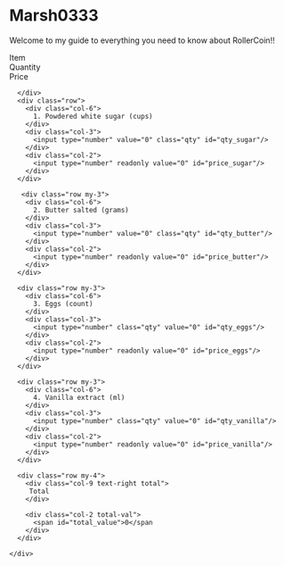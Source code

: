 # Marsh0333 
Welcome to my guide to everything you need to know about RollerCoin!!

<html>
  <head><title>Simple HTML Calculation form</title></head>
  <body>
    <div class="container mt-4">
      <div class="row">
        <div class="col-6 row-heading">
          Item
        </div>
        <div class="col-3 row-heading">
          Quantity
        </div>
        <div class="col-2 row-heading">
          Price
        </div>
        
      </div>
      <div class="row">
        <div class="col-6">
          1. Powdered white sugar (cups)
        </div>
        <div class="col-3">
          <input type="number" value="0" class="qty" id="qty_sugar"/>
        </div>
        <div class="col-2">
          <input type="number" readonly value="0" id="price_sugar"/>
        </div>
      </div>
      
       <div class="row my-3">
        <div class="col-6">
          2. Butter salted (grams)
        </div>
        <div class="col-3">
          <input type="number" value="0" class="qty" id="qty_butter"/>
        </div>
        <div class="col-2">
          <input type="number" readonly value="0" id="price_butter"/>
        </div>
      </div>
      
      <div class="row my-3">
        <div class="col-6">
          3. Eggs (count)
        </div>
        <div class="col-3">
          <input type="number" class="qty" value="0" id="qty_eggs"/>
        </div>
        <div class="col-2">
          <input type="number" readonly value="0" id="price_eggs"/>
        </div>
      </div>
      
      <div class="row my-3">
        <div class="col-6">
          4. Vanilla extract (ml)
        </div>
        <div class="col-3">
          <input type="number" class="qty" value="0" id="qty_vanilla"/>
        </div>
        <div class="col-2">
          <input type="number" readonly value="0" id="price_vanilla"/>
        </div>
      </div>
      
      <div class="row my-4">
        <div class="col-9 text-right total">
         Total
        </div>
        
        <div class="col-2 total-val">
          <span id="total_value">0</span
        </div>
      </div>
      
    </div>

  </body> 
</html>
